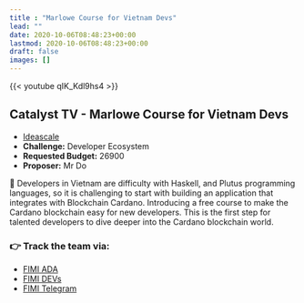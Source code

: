 ```yaml
---
title : "Marlowe Course for Vietnam Devs"
lead: ""
date: 2020-10-06T08:48:23+00:00
lastmod: 2020-10-06T08:48:23+00:00
draft: false
images: []
---
```


{{<  youtube qIK_Kdl9hs4 >}}

## Catalyst TV - Marlowe Course for Vietnam Devs

- [Ideascale](https://cardano.ideascale.com/c/idea/416191)
- **Challenge:** Developer Ecosystem
- **Requested Budget:** 26900
- **Proposer:** Mr Do

🌟 Developers in Vietnam are difficulty with Haskell, and Plutus programming languages, so it is challenging to start with building an application that integrates with Blockchain Cardano. Introducing a free course to make the Cardano blockchain easy for new developers. This is the first step for talented developers to dive deeper into the Cardano blockchain world.


### 👉  Track the team via:

- [FIMI ADA](https://fimi.vn/ada)
- [FIMI DEVs](https://t.me/FimiDev)
- [FIMI Telegram](https://t.me/Fimi_PA)

